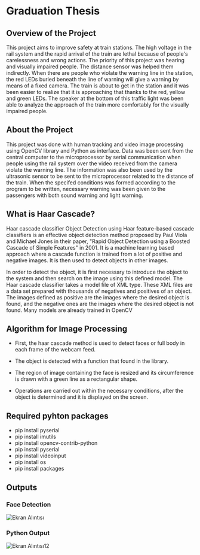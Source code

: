 # Graduation Thesis
## Overview of the Project
This project aims to improve safety at train stations. The high voltage in the rail
system and the rapid arrival of the train are lethal because of people's carelessness and
wrong actions. The priority of this project was hearing and visually impaired people.
The distance sensor was helped them indirectly. When there are people who violate
the warning line in the station, the red LEDs buried beneath the line of warning will
give a warning by means of a fixed camera. The train is about to get in the station and
it was been easier to realize that it is approaching that thanks to the red, yellow and
green LEDs. The speaker at the bottom of this traffic light was been able to analyze
the approach of the train more comfortably for the visually impaired people.
## About the Project 
This project was done with human tracking and video image processing using
OpenCV library and Python as interface. Data was been sent from the central computer
to the microprocessor by serial communication when people using the rail system
over the video received from the camera violate the warning line. The information
was also been used by the ultrasonic sensor to be sent to the microprocessor related to
the distance of the train. When the specifed conditions was formed according to the
program to be written, necessary warning was been given to the passengers with both
sound warning and light warning.

## What is Haar Cascade? 
Haar cascade classifier Object Detection using Haar feature-based cascade classifiers is an effective object detection method proposed by Paul Viola and Michael Jones in their paper, "Rapid Object Detection using a Boosted Cascade of Simple Features" in 2001. It is a machine learning based approach where a cascade function is trained from a lot of positive and negative images. It is then used to detect objects in other images.

In order to detect the object, it is first necessary to introduce the object to the system and then search on the image using this defined model. The Haar cascade classifier takes a model file of XML type. These XML files are a data set prepared with thousands of negatives and positives of an object. The images defined as positive are the images where the desired object is found, and the negative ones are the images where the desired object is not found. Many models are already trained in OpenCV

## Algorithm for Image Processing
* First, the haar cascade method is used to detect faces or full body in each frame of the webcam feed.

* The object is detected with a function that found in the library.

* The region of image containing the face is resized and its circumference is drawn with a green line as a rectangular shape.

* Operations are carried out within the necessary conditions, after the object is determined and it is displayed on the screen.

## Required pyhton packages
* pip install pyserial
* pip install imutils
* pip install opencv-contrib-python
* pip install pyserial
* pip install videoinput
* pip install os
* pip install packages

## Outputs

### Face Detection
![Ekran Alıntısı](https://user-images.githubusercontent.com/95358360/144767514-668be19b-7c76-4387-92f5-99cc4e7db60c.PNG)

### Python Output 
 ![Ekran Alıntısı12](https://user-images.githubusercontent.com/95358360/144767641-464f509a-7b19-4e85-bd48-253888eb75e5.png)
 


